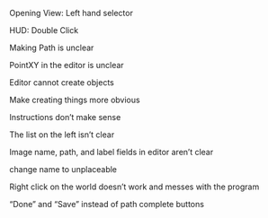 Opening View:
Left hand selector

HUD:
Double Click

Making Path is unclear

PointXY in the editor is unclear

Editor cannot create objects

Make creating things more obvious

Instructions don’t make sense

The list on the left isn’t clear

Image name, path, and label fields in editor aren’t clear

change name to unplaceable

Right click on the world doesn’t work and messes with the program

“Done” and “Save” instead of path complete buttons